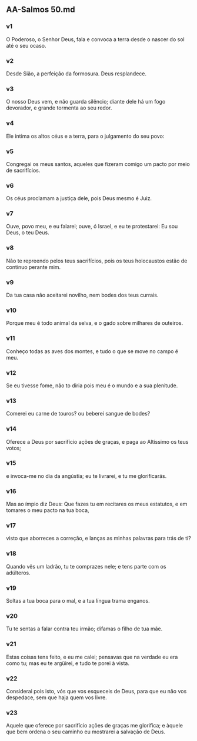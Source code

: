 ## AA-Salmos 50.md
### v1
 O Poderoso, o Senhor Deus, fala e convoca a terra desde o nascer do sol até o seu ocaso.
### v2
 Desde Sião, a perfeição da formosura. Deus resplandece.
### v3
 O nosso Deus vem, e não guarda silêncio; diante dele há um fogo devorador, e grande tormenta ao seu redor.
### v4
 Ele intima os altos céus e a terra, para o julgamento do seu povo:
### v5
 Congregai os meus santos, aqueles que fizeram comigo um pacto por meio de sacrifícios.
### v6
 Os céus proclamam a justiça dele, pois Deus mesmo é Juiz.
### v7
 Ouve, povo meu, e eu falarei; ouve, ó Israel, e eu te protestarei: Eu sou Deus, o teu Deus.
### v8
 Não te repreendo pelos teus sacrifícios, pois os teus holocaustos estão de contínuo perante mim.
### v9
 Da tua casa não aceitarei novilho, nem bodes dos teus currais.
### v10
 Porque meu é todo animal da selva, e o gado sobre milhares de outeiros.
### v11
 Conheço todas as aves dos montes, e tudo o que se move no campo é meu.
### v12
 Se eu tivesse fome, não to diria pois meu é o mundo e a sua plenitude.
### v13
 Comerei eu carne de touros? ou beberei sangue de bodes?
### v14
 Oferece a Deus por sacrifício ações de graças, e paga ao Altíssimo os teus votos;
### v15
 e invoca-me no dia da angústia; eu te livrarei, e tu me glorificarás.
### v16
 Mas ao ímpio diz Deus: Que fazes tu em recitares os meus estatutos, e em tomares o meu pacto na tua boca,
### v17
 visto que aborreces a correção, e lanças as minhas palavras para trás de ti?
### v18
 Quando vês um ladrão, tu te comprazes nele; e tens parte com os adúlteros.
### v19
 Soltas a tua boca para o mal, e a tua língua trama enganos.
### v20
 Tu te sentas a falar contra teu irmão; difamas o filho de tua mãe.
### v21
 Estas coisas tens feito, e eu me calei; pensavas que na verdade eu era como tu; mas eu te argüirei, e tudo te porei à vista.
### v22
 Considerai pois isto, vós que vos esqueceis de Deus, para que eu não vos despedace, sem que haja quem vos livre.
### v23
 Aquele que oferece por sacrifício ações de graças me glorifica; e àquele que bem ordena o seu caminho eu mostrarei a salvação de Deus.
